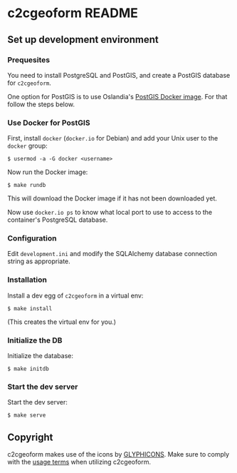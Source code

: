 # c2cgeoform README

## Set up development environment

### Prequesites

You need to install PostgreSQL and PostGIS, and create a PostGIS database for
`c2cgeoform`.

One option for PostGIS is to use Oslandia's [PostGIS Docker
image](http://www.oslandia.com/full-spatial-database-power-in-2-lines-en.html).
For that follow the steps below.

### Use Docker for PostGIS

First, install `docker` (`docker.io` for Debian) and add your Unix user
to the `docker` group:

```shell
$ usermod -a -G docker <username>
```

Now run the Docker image:

```shell
$ make rundb
```

This will download the Docker image if it has not been downloaded yet.

Now use `docker.io ps` to know what local port to use to access to
the container's PostgreSQL database.

### Configuration

Edit `development.ini` and modify the SQLAlchemy database connection string as
appropriate.

### Installation

Install a dev egg of `c2cgeoform` in a virtual env:

```shell
$ make install
```

(This creates the virtual env for you.)

### Initialize the DB

Initialize the database:

```shell
$ make initdb
```

### Start the dev server

Start the dev server:

```shell
$ make serve
```

Copyright
----------
c2cgeoform makes use of the icons by [GLYPHICONS](http://glyphicons.com).
Make sure to comply with the [usage terms](http://glyphicons.com/license/) when
utilizing c2cgeoform.
